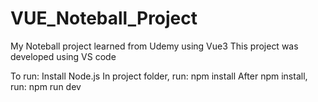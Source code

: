 # VUE_Noteball_Project
My Noteball project learned from Udemy using Vue3
This project was developed using VS code

To run:
Install Node.js
In project folder, run: npm install
After npm install, run: npm run dev
